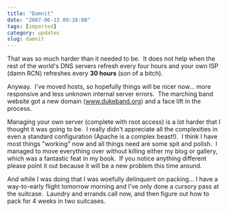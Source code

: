 ```yaml
---
title: "Damnit"
date: "2007-06-13 09:38:00"
tags: [imported]
category: updates
slug: damnit
---
```

	
That was so much harder than it needed to be.  It does not help when the rest of the world's DNS servers refresh every four hours and your own ISP (damn RCN) refreshes every <strong>30 hours</strong> (son of a bitch).

Anyway.  I've moved hosts, so hopefully things will be nicer now... more responsive and less unknown internal server errors.  The marching band website got a new domain (<a href="http://www.dukeband.org">www.dukeband.org</a>) and a face lift in the process.

Managing your own server (complete with root access) is a lot harder that I thought it was going to be.  I really didn't appreciate all the complexities in even a standard configuration (Apache is a complex beast!).  I think I have most things "working" now and all things need are some spit and polish.  I managed to move everything over without killing either my blog or gallery, which was a fantastic feat in my book.  If you notice anything different please point it out because it will be a new problem this time around.

And while I was doing that I was woefully delinquent on packing... I have a way-to-early flight tomorrow morning and I've only done a cursory pass at the suitcase.  Laundry and errands call now, and then figure out how to pack for 4 weeks in two suitcases.
